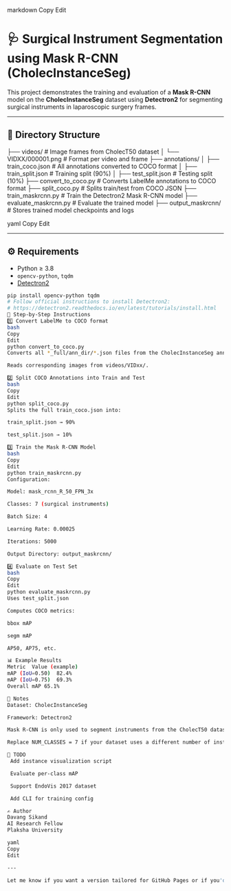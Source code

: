
markdown
Copy
Edit
# 🩺 Surgical Instrument Segmentation using Mask R-CNN (CholecInstanceSeg)

This project demonstrates the training and evaluation of a **Mask R-CNN** model on the **CholecInstanceSeg** dataset using **Detectron2** for segmenting surgical instruments in laparoscopic surgery frames.

---

## 📂 Directory Structure

├── videos/ # Image frames from CholecT50 dataset
│ └── VIDXX/000001.png # Format per video and frame
├── annotations/
│ ├── train_coco.json # All annotations converted to COCO format
│ ├── train_split.json # Training split (90%)
│ ├── test_split.json # Testing split (10%)
├── convert_to_coco.py # Converts LabelMe annotations to COCO format
├── split_coco.py # Splits train/test from COCO JSON
├── train_maskrcnn.py # Train the Detectron2 Mask R-CNN model
├── evaluate_maskrcnn.py # Evaluate the trained model
├── output_maskrcnn/ # Stores trained model checkpoints and logs

yaml
Copy
Edit

---

## ⚙️ Requirements

- Python ≥ 3.8
- `opencv-python`, `tqdm`
- [Detectron2](https://github.com/facebookresearch/detectron2)

```bash
pip install opencv-python tqdm
# Follow official instructions to install Detectron2:
# https://detectron2.readthedocs.io/en/latest/tutorials/install.html
🧾 Step-by-Step Instructions
1️⃣ Convert LabelMe to COCO format
bash
Copy
Edit
python convert_to_coco.py
Converts all *_full/ann_dir/*.json files from the CholecInstanceSeg annotations into a single train_coco.json in COCO format.

Reads corresponding images from videos/VIDxx/.

2️⃣ Split COCO Annotations into Train and Test
bash
Copy
Edit
python split_coco.py
Splits the full train_coco.json into:

train_split.json → 90%

test_split.json → 10%

3️⃣ Train the Mask R-CNN Model
bash
Copy
Edit
python train_maskrcnn.py
Configuration:

Model: mask_rcnn_R_50_FPN_3x

Classes: 7 (surgical instruments)

Batch Size: 4

Learning Rate: 0.00025

Iterations: 5000

Output Directory: output_maskrcnn/

4️⃣ Evaluate on Test Set
bash
Copy
Edit
python evaluate_maskrcnn.py
Uses test_split.json

Computes COCO metrics:

bbox mAP

segm mAP

AP50, AP75, etc.

📊 Example Results
Metric	Value (example)
mAP (IoU=0.50)	82.4%
mAP (IoU=0.75)	69.3%
Overall mAP	65.1%

🧠 Notes
Dataset: CholecInstanceSeg

Framework: Detectron2

Mask R-CNN is only used to segment instruments from the CholecT50 dataset.

Replace NUM_CLASSES = 7 if your dataset uses a different number of instrument classes.

📌 TODO
 Add instance visualization script

 Evaluate per-class mAP

 Support EndoVis 2017 dataset

 Add CLI for training config

✍️ Author
Davang Sikand
AI Research Fellow
Plaksha University

yaml
Copy
Edit

---

Let me know if you want a version tailored for GitHub Pages or if you'd like me to auto-generate badges (license, Python version, etc.) for the top of the README.






